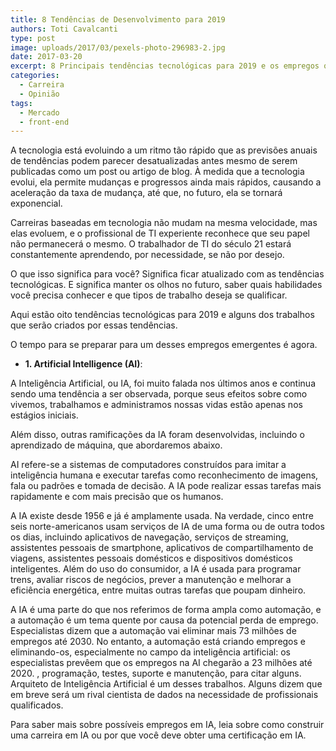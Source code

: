 ```yaml
---
title: 8 Tendências de Desenvolvimento para 2019
authors: Toti Cavalcanti
type: post
image: uploads/2017/03/pexels-photo-296983-2.jpg
date: 2017-03-20
excerpt: 8 Principais tendências tecnológicas para 2019 e os empregos que eles criarão
categories:
  - Carreira
  - Opinião
tags:
  - Mercado
  - front-end
---
```


A tecnologia está evoluindo a um ritmo tão rápido que as previsões anuais de tendências podem parecer desatualizadas antes mesmo de serem publicadas como um post ou artigo de blog. À medida que a tecnologia evolui, ela permite mudanças e progressos ainda mais rápidos, causando a aceleração da taxa de mudança, até que, no futuro, ela se tornará exponencial.

Carreiras baseadas em tecnologia não mudam na mesma velocidade, mas elas evoluem, e o profissional de TI experiente reconhece que seu papel não permanecerá o mesmo. O trabalhador de TI do século 21 estará constantemente aprendendo, por necessidade, se não por desejo.

O que isso significa para você? Significa ficar atualizado com as tendências tecnológicas. E significa manter os olhos no futuro, saber quais habilidades você precisa conhecer e que tipos de trabalho deseja se qualificar.

Aqui estão oito tendências tecnológicas para 2019 e alguns dos trabalhos que serão criados por essas tendências. 

O tempo para se preparar para um desses empregos emergentes é agora.

  * **1. Artificial Intelligence (AI)**:<br>

A Inteligência Artificial, ou IA, foi muito falada nos últimos anos e continua sendo uma tendência a ser observada, porque seus efeitos sobre como vivemos, trabalhamos e administramos nossas vidas estão apenas nos estágios iniciais. 

Além disso, outras ramificações da IA foram desenvolvidas, incluindo o aprendizado de máquina, que abordaremos abaixo. 

AI refere-se a sistemas de computadores construídos para imitar a inteligência humana e executar tarefas como reconhecimento de imagens, fala ou padrões e tomada de decisão. A IA pode realizar essas tarefas mais rapidamente e com mais precisão que os humanos.

A IA existe desde 1956 e já é amplamente usada. Na verdade, cinco entre seis norte-americanos usam serviços de IA de uma forma ou de outra todos os dias, incluindo aplicativos de navegação, serviços de streaming, assistentes pessoais de smartphone, aplicativos de compartilhamento de viagens, assistentes pessoais domésticos e dispositivos domésticos inteligentes. Além do uso do consumidor, a IA é usada para programar trens, avaliar riscos de negócios, prever a manutenção e melhorar a eficiência energética, entre muitas outras tarefas que poupam dinheiro.

A IA é uma parte do que nos referimos de forma ampla como automação, e a automação é um tema quente por causa da potencial perda de emprego. Especialistas dizem que a automação vai eliminar mais 73 milhões de empregos até 2030. No entanto, a automação está criando empregos e eliminando-os, especialmente no campo da inteligência artificial: os especialistas prevêem que os empregos na AI chegarão a 23 milhões até 2020. , programação, testes, suporte e manutenção, para citar alguns. Arquiteto de Inteligência Artificial é um desses trabalhos. Alguns dizem que em breve será um rival cientista de dados na necessidade de profissionais qualificados.

Para saber mais sobre possíveis empregos em IA, leia sobre como construir uma carreira em IA ou por que você deve obter uma certificação em IA.